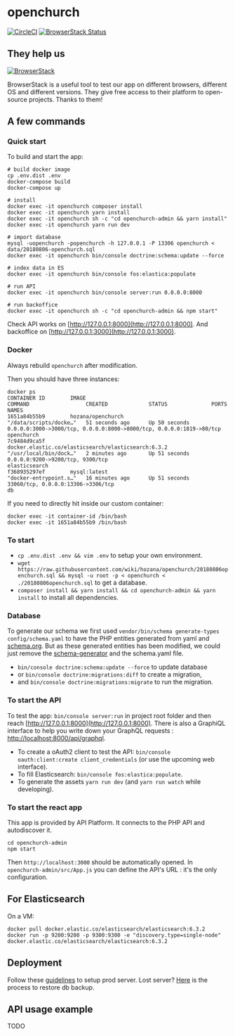 # openchurch

[![CircleCI](https://circleci.com/gh/hozana/openchurch.svg?style=svg)](https://circleci.com/gh/hozana/openchurch)
[![BrowserStack Status](https://www.browserstack.com/automate/badge.svg?badge_key=ZSt3N2Rtd2hhWWZDcDhVNmNFUjAycVNjSW0rYXJIdWhINmpXODJmYVB2TT0tLWc4WjFweGtmN29Fc3AyNldaRVZycEE9PQ==--1d3f8aa35e09306748448a275969f0d8de70fa6f)](https://www.browserstack.com/automate/public-build/ZSt3N2Rtd2hhWWZDcDhVNmNFUjAycVNjSW0rYXJIdWhINmpXODJmYVB2TT0tLWc4WjFweGtmN29Fc3AyNldaRVZycEE9PQ==--1d3f8aa35e09306748448a275969f0d8de70fa6f)

## They help us

[![](https://marker.io/vendor/img/logo/browserstack-logo.svg "BrowserStack")](https://www.browserstack.com/)

BrowserStack is a useful tool to test our app on different browsers, different OS and different versions. They give free access to their platform to open-source projects. Thanks to them!

## A few commands

### Quick start

To build and start the app:

```
# build docker image
cp .env.dist .env
docker-compose build
docker-compose up

# install
docker exec -it openchurch composer install
docker exec -it openchurch yarn install
docker exec -it openchurch sh -c "cd openchurch-admin && yarn install"
docker exec -it openchurch yarn run dev

# import database
mysql -uopenchurch -popenchurch -h 127.0.0.1 -P 13306 openchurch < data/20180806-openchurch.sql
docker exec -it openchurch bin/console doctrine:schema:update --force

# index data in ES
docker exec -it openchurch bin/console fos:elastica:populate

# run API
docker exec -it openchurch bin/console server:run 0.0.0.0:8000

# run backoffice
docker exec -it openchurch sh -c "cd openchurch-admin && npm start"
```

Check API works on [http://127.0.0.1:8000](http://127.0.0.1:8000). And backoffice on [http://127.0.0.1:3000](http://127.0.0.1:3000).


### Docker

Always rebuild `openchurch` after modification.

Then you should have three instances:

```
docker ps
CONTAINER ID        IMAGE                                                 COMMAND                  CREATED             STATUS              PORTS                                                                NAMES
1651a84b55b9        hozana/openchurch                                     "/data/scripts/docke…"   51 seconds ago      Up 50 seconds       0.0.0.0:3000->3000/tcp, 0.0.0.0:8000->8000/tcp, 0.0.0.0:1819->80/tcp openchurch
7c9484d9ca5f        docker.elastic.co/elasticsearch/elasticsearch:6.3.2   "/usr/local/bin/dock…"   2 minutes ago       Up 51 seconds       0.0.0.0:9200->9200/tcp, 9300/tcp                                     elasticsearch
f368935297ef        mysql:latest                                          "docker-entrypoint.s…"   16 minutes ago      Up 51 seconds       33060/tcp, 0.0.0.0:13306->3306/tcp                                   db
```

If you need to directly hit inside our custom container:

```
docker exec -it container-id /bin/bash
docker exec -it 1651a84b55b9 /bin/bash
```

### To start

- `cp .env.dist .env && vim .env` to setup your own environment.
- `wget https://raw.githubusercontent.com/wiki/hozana/openchurch/20180806openchurch.sql && mysql -u root -p < openchurch < ./20180806openchurch.sql` to get a database.
- `composer install && yarn install && cd openchurch-admin && yarn install` to install all dependencies.

### Database

To generate our schema we first used `vendor/bin/schema generate-types config/schema.yaml` to have the PHP entities generated from yaml and [schema.org](https://schema.org/Church). But as these generated entities has been modified, we could just remove the [schema-generator](https://api-platform.com/docs/schema-generator/configuration/) and the schema.yaml file.

- `bin/console doctrine:schema:update --force` to update database
- or `bin/console doctrine:migrations:diff` to create a migration,
- and `bin/console doctrine:migrations:migrate` to run the migration.

### To start the API

To test the app: `bin/console server:run` in project root folder and then reach [http://127.0.0.1:8000](http://127.0.0.1:8000). There is also a GraphiQL interface to help you write down your GraphQL requests : [http://localhost:8000/api/graphql](http://localhost:8000/api/graphql).

- To create a oAuth2 client to test the API: `bin/console oauth:client:create client_credentials` (or use the upcoming web interface).
- To fill Elasticsearch: `bin/console fos:elastica:populate`.
- To generate the assets `yarn run dev` (and `yarn run watch` while developing).

### To start the react app

This app is provided by API Platform. It connects to the PHP API and autodiscover it.

```
cd openchurch-admin
npm start
```

Then `http://localhost:3000` should be automatically opened.
In `openchurch-admin/src/App.js` you can define the API's URL : it's the only configuration.

## For Elasticsearch

On a VM:

```
docker pull docker.elastic.co/elasticsearch/elasticsearch:6.3.2
docker run -p 9200:9200 -p 9300:9300 -e "discovery.type=single-node" docker.elastic.co/elasticsearch/elasticsearch:6.3.2
```

## Deployment

Follow these [guidelines](./docs/setup_openchurch_server.md) to setup prod server. Lost server? [Here](./docs/restore_backup.md) is the process to restore db backup.

## API usage example

TODO
